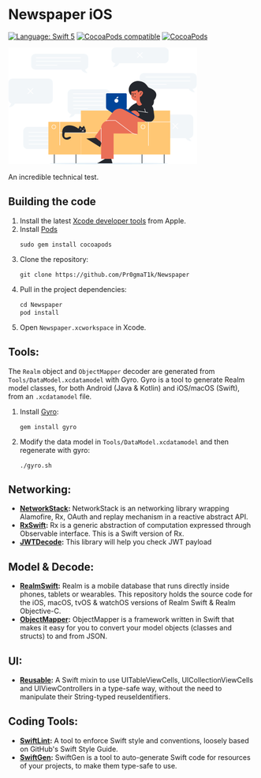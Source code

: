 Newspaper iOS
===============
[![Language: Swift 5](https://img.shields.io/badge/Swift-5-red.svg?style=flat-square)](https://swift.org)
[![CocoaPods compatible](https://img.shields.io/cocoapods/v/NetworkStack.svg?style=flat-square)](https://cocoapods.org/pods/NetworkStack)
[![CocoaPods](https://img.shields.io/badge/pod-v1.7.5-blue)]()

<img src="Newspaper/Ressources/Assets.xcassets/Welcome.imageset/3.png">

An incredible technical test.

Building the code
-----------------
1. Install the latest [Xcode developer tools](https://developer.apple.com/xcode/downloads/) from Apple.
1. Install [Pods](https://cocoapods.org/)
    ```shell
    sudo gem install cocoapods
    ```
1. Clone the repository:
    ```shell
    git clone https://github.com/Pr0gmaT1k/Newspaper
    ```
1. Pull in the project dependencies:
    ```shell
    cd Newspaper
    pod install
    ```
1. Open `Newspaper.xcworkspace` in Xcode.


Tools:
-----------------
The `Realm` object and `ObjectMapper` decoder are generated from `Tools/DataModel.xcdatamodel` with Gyro.
Gyro is a tool to generate Realm model classes, for both Android (Java & Kotlin) and iOS/macOS (Swift), from an `.xcdatamodel` file.
1. Install [Gyro](https://github.com/NijiDigital/gyro):
    ```shell
    gem install gyro
    ```    

1. Modify the data model in `Tools/DataModel.xcdatamodel` and then regenerate with gyro:
    ```shell
    ./gyro.sh
    ```

## Networking:
* **[NetworkStack](https://github.com/NijiDigital/NetworkStack):** NetworkStack is an networking library wrapping Alamofire, Rx, OAuth and replay mechanism in a reactive abstract API.
* **[RxSwift](https://github.com/ReactiveX/RxSwift):** Rx is a generic abstraction of computation expressed through Observable<Element> interface. This is a Swift version of Rx.
* **[JWTDecode](https://github.com/auth0/JWTDecode.swift):** This library will help you check JWT payload

## Model & Decode:
* **[RealmSwift](https://github.com/realm/realm-cocoa):** Realm is a mobile database that runs directly inside phones, tablets or wearables. This repository holds the source code for the iOS, macOS, tvOS & watchOS versions of Realm Swift & Realm Objective-C.
* **[ObjectMapper](https://github.com/tristanhimmelman/ObjectMapper):** ObjectMapper is a framework written in Swift that makes it easy for you to convert your model objects (classes and structs) to and from JSON.

## UI:
* **[Reusable](https://github.com/AliSoftware/Reusable):** A Swift mixin to use UITableViewCells, UICollectionViewCells and UIViewControllers in a type-safe way, without the need to manipulate their String-typed reuseIdentifiers.

## Coding Tools:
* **[SwiftLint](https://github.com/realm/SwiftLint):** A tool to enforce Swift style and conventions, loosely based on GitHub's Swift Style Guide.
* **[SwiftGen](https://github.com/SwiftGen/SwiftGen):** SwiftGen is a tool to auto-generate Swift code for resources of your projects, to make them type-safe to use.

